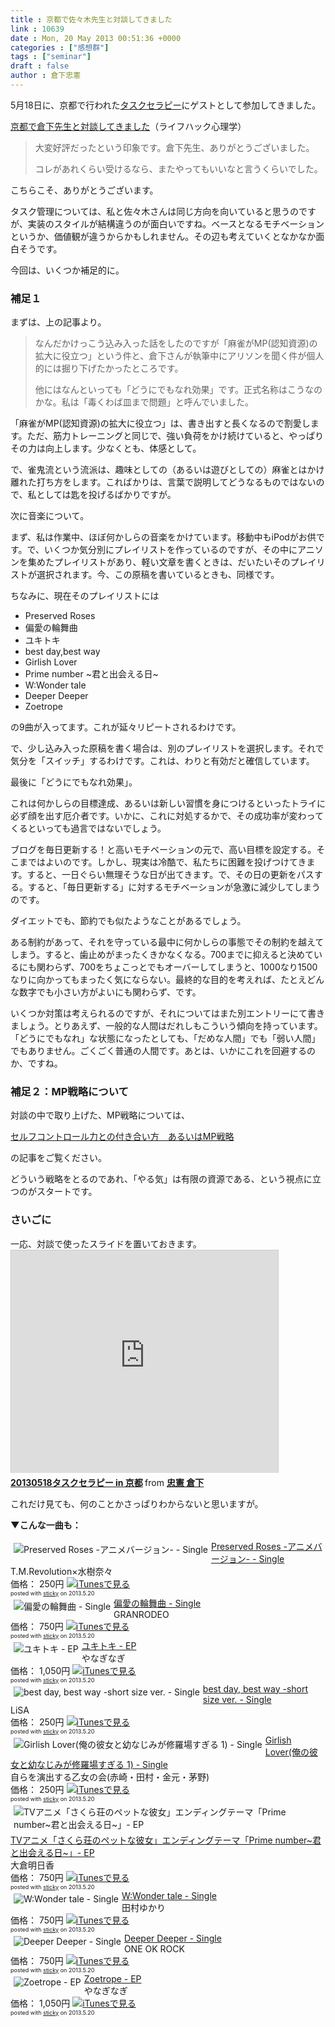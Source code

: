 ```yaml
---
title : 京都で佐々木先生と対談してきました
link : 10639
date : Mon, 20 May 2013 00:51:36 +0000
categories : ["感想群"]
tags : ["seminar"]
draft : false
author : 倉下忠憲
---
```


5月18日に、京都で行われた<a href="http://kokucheese.com/event/index/85316/" target="_blank">タスクセラピー</a>にゲストとして参加してきました。

<a href="http://mindhack.sakura.ne.jp/archives/672" target="_blank">京都で倉下先生と対談してきました</a>（ライフハック心理学）

<blockquote>
大変好評だったという印象です。倉下先生、ありがとうございました。

コレがあれくらい受けるなら、またやってもいいなと言うくらいでした。
</blockquote>

こちらこそ、ありがとうございます。

タスク管理については、私と佐々木さんは同じ方向を向いていると思うのですが、実装のスタイルが結構違うのが面白いですね。ベースとなるモチベーションというか、価値観が違うからかもしれません。その辺も考えていくとなかなか面白そうです。

今回は、いくつか補足的に。

<H3>補足１</H3>
まずは、上の記事より。

<blockquote>
なんだかけっこう込み入った話をしたのですが「麻雀がMP(認知資源)の拡大に役立つ」という件と、倉下さんが執筆中にアリソンを聞く件が個人的には掘り下げたかったところです。

他にはなんといっても「どうにでもなれ効果」です。正式名称はこうなのかな。私は「毒くわば皿まで問題」と呼んでいました。
</blockquote>

「麻雀がMP(認知資源)の拡大に役立つ」は、書き出すと長くなるので割愛します。ただ、筋力トレーニングと同じで、強い負荷をかけ続けていると、やっぱりその力は向上します。少なくとも、体感として。

で、雀鬼流という流派は、趣味としての（あるいは遊びとしての）麻雀とはかけ離れた打ち方をします。こればかりは、言葉で説明してどうなるものではないので、私としては匙を投げるばかりですが。

次に音楽について。

まず、私は作業中、ほぼ何かしらの音楽をかけています。移動中もiPodがお供です。で、いくつか気分別にプレイリストを作っているのですが、その中にアニソンを集めたプレイリストがあり、軽い文章を書くときは、だいたいそのプレイリストが選択されます。今、この原稿を書いているときも、同様です。

ちなみに、現在そのプレイリストには

<ul>
	<li>Preserved Roses</li>
	<li>偏愛の輪舞曲</li>
	<li>ユキトキ</li>
	<li>best day,best way</li>
	<li>Girlish Lover</li>
	<li>Prime number ~君と出会える日~</li>
	<li>W:Wonder tale</li>
	<li>Deeper Deeper</li>
	<li>Zoetrope</li>
</ul>



の9曲が入ってます。これが延々リピートされるわけです。

で、少し込み入った原稿を書く場合は、別のプレイリストを選択します。それで気分を「スイッチ」するわけです。これは、わりと有効だと確信しています。

最後に「どうにでもなれ効果」。

これは何かしらの目標達成、あるいは新しい習慣を身につけるといったトライに必ず顔を出す厄介者です。いかに、これに対処するかで、その成功率が変わってくるといっても過言ではないでしょう。

ブログを毎日更新する！と高いモチベーションの元で、高い目標を設定する。そこまではよいのです。しかし、現実は冷酷で、私たちに困難を投げつけてきます。すると、一日ぐらい無理そうな日が出てきます。で、その日の更新をパスする。すると、「毎日更新する」に対するモチベーションが急激に減少してしまうのです。

ダイエットでも、節約でも似たようなことがあるでしょう。

ある制約があって、それを守っている最中に何かしらの事態でその制約を越えてしまう。すると、歯止めがまったくきかなくなる。700までに抑えると決めているにも関わらず、700をちょこっとでもオーバーしてしまうと、1000なり1500なりに向かってもまったく気にならない。最終的な目的を考えれば、たとえどんな数字でも小さい方がよいにも関わらず、です。

いくつか対策は考えられるのですが、それについてはまた別エントリーにて書きましょう。とりあえず、一般的な人間はだれしもこういう傾向を持っています。「どうにでもなれ」な状態になったとしても、「だめな人間」でも「弱い人間」でもありません。ごくごく普通の人間です。あとは、いかにこれを回避するのか、ですね。

<H3>補足２：MP戦略について</H3>
対談の中で取り上げた、MP戦略については、

<a href="https://rashita.net/blog/?p=9730" target="_blank">セルフコントロール力との付き合い方　あるいはMP戦略</a>

の記事をご覧ください。

どういう戦略をとるのであれ、「やる気」は有限の資源である、という視点に立つのがスタートです。

<H3>さいごに</H3>
一応、対談で使ったスライドを置いておきます。

<iframe src="http://www.slideshare.net/slideshow/embed_code/21472907" width="427" height="356" frameborder="0" marginwidth="0" marginheight="0" scrolling="no" style="border:1px solid #CCC;border-width:1px 1px 0;margin-bottom:5px" allowfullscreen webkitallowfullscreen mozallowfullscreen> </iframe> <div style="margin-bottom:5px"> <strong> <a href="http://www.slideshare.net/ssuser45f3bd19/20130518-in" title="20130518タスクセラピー in 京都" target="_blank">20130518タスクセラピー in 京都</a> </strong> from <strong><a href="http://www.slideshare.net/ssuser45f3bd19" target="_blank">忠憲 倉下</a></strong> </div>

これだけ見ても、何のことかさっぱりわからないと思いますが。

<strong>▼こんな一曲も：</strong>
<div class="sticky-itslink"><a href="http://click.linksynergy.com/fs-bin/stat?id=Q0goZPzeHEw&offerid=94348&type=3&subid=0&tmpid=2192&RD_PARM1=https%253A%252F%252Fitunes.apple.com%252Fjp%252Falbum%252Fpreserved-roses-animebajon%252Fid633804697%253Fuo%253D4%2526partnerId%253D30" rel="nofollow" target="_blank"><img src="http://a2.mzstatic.com/us/r20/Music/v4/40/35/71/4035713b-7031-e1c8-c8ff-71863bc82c94/jacket_ESXX00739B01A_550.60x60-50.jpg" style="border-style:none;float:left;margin:5px;" alt="Preserved Roses -アニメバージョン- - Single" title="Preserved Roses -アニメバージョン- - Single" /></a><div class="sticky-itslinktext"><a href="http://click.linksynergy.com/fs-bin/stat?id=Q0goZPzeHEw&offerid=94348&type=3&subid=0&tmpid=2192&RD_PARM1=https%253A%252F%252Fitunes.apple.com%252Fjp%252Falbum%252Fpreserved-roses-animebajon%252Fid633804697%253Fuo%253D4%2526partnerId%253D30" rel="nofollow" target="_blank">Preserved Roses -アニメバージョン- - Single</a><br />T.M.Revolution×水樹奈々<br />価格： 250円 <a href="http://click.linksynergy.com/fs-bin/stat?id=Q0goZPzeHEw&offerid=94348&type=3&subid=0&tmpid=2192&RD_PARM1=https%253A%252F%252Fitunes.apple.com%252Fjp%252Falbum%252Fpreserved-roses-animebajon%252Fid633804697%253Fuo%253D4%2526partnerId%253D30" rel="nofollow" target="_blank"><img src="http://ax.phobos.apple.com.edgesuite.net/ja_jp/images/web/linkmaker/badge_itunes-sm.gif" alt ="iTunesで見る" style="border-style:none;" /></a><br /><span style="font-size:xx-small;">posted with <a href="http://sticky.linclip.com/linkmaker/" target="_blank">sticky</a> on 2013.5.20</span><br style="clear:left;" /></div></div> 

<div class="sticky-itslink"><a href="http://click.linksynergy.com/fs-bin/stat?id=Q0goZPzeHEw&offerid=94348&type=3&subid=0&tmpid=2192&RD_PARM1=https%253A%252F%252Fitunes.apple.com%252Fjp%252Falbum%252Fpian-aino-lun-wu-qu-single%252Fid630382355%253Fuo%253D4%2526partnerId%253D30" rel="nofollow" target="_blank"><img src="http://a5.mzstatic.com/us/r1000/084/Music/v4/06/13/0d/06130dae-b8cc-eb2d-e348-62d7282ca89d/LACM_14066.60x60-50.jpg" style="border-style:none;float:left;margin:5px;" alt="偏愛の輪舞曲 - Single" title="偏愛の輪舞曲 - Single" /></a><div class="sticky-itslinktext"><a href="http://click.linksynergy.com/fs-bin/stat?id=Q0goZPzeHEw&offerid=94348&type=3&subid=0&tmpid=2192&RD_PARM1=https%253A%252F%252Fitunes.apple.com%252Fjp%252Falbum%252Fpian-aino-lun-wu-qu-single%252Fid630382355%253Fuo%253D4%2526partnerId%253D30" rel="nofollow" target="_blank">偏愛の輪舞曲 - Single</a><br />GRANRODEO<br />価格： 750円 <a href="http://click.linksynergy.com/fs-bin/stat?id=Q0goZPzeHEw&offerid=94348&type=3&subid=0&tmpid=2192&RD_PARM1=https%253A%252F%252Fitunes.apple.com%252Fjp%252Falbum%252Fpian-aino-lun-wu-qu-single%252Fid630382355%253Fuo%253D4%2526partnerId%253D30" rel="nofollow" target="_blank"><img src="http://ax.phobos.apple.com.edgesuite.net/ja_jp/images/web/linkmaker/badge_itunes-sm.gif" alt ="iTunesで見る" style="border-style:none;" /></a><br /><span style="font-size:xx-small;">posted with <a href="http://sticky.linclip.com/linkmaker/" target="_blank">sticky</a> on 2013.5.20</span><br style="clear:left;" /></div></div> 

<div class="sticky-itslink"><a href="http://click.linksynergy.com/fs-bin/stat?id=Q0goZPzeHEw&offerid=94348&type=3&subid=0&tmpid=2192&RD_PARM1=https%253A%252F%252Fitunes.apple.com%252Fjp%252Falbum%252Fyukitoki-ep%252Fid628264620%253Fuo%253D4%2526partnerId%253D30" rel="nofollow" target="_blank"><img src="http://a5.mzstatic.com/us/r20/Music2/v4/46/39/55/46395514-0278-7a00-aa75-33cfd872360e/GNCA-0269_itunes.60x60-50.jpg" style="border-style:none;float:left;margin:5px;" alt="ユキトキ - EP" title="ユキトキ - EP" /></a><div class="sticky-itslinktext"><a href="http://click.linksynergy.com/fs-bin/stat?id=Q0goZPzeHEw&offerid=94348&type=3&subid=0&tmpid=2192&RD_PARM1=https%253A%252F%252Fitunes.apple.com%252Fjp%252Falbum%252Fyukitoki-ep%252Fid628264620%253Fuo%253D4%2526partnerId%253D30" rel="nofollow" target="_blank">ユキトキ - EP</a><br />やなぎなぎ<br />価格： 1,050円 <a href="http://click.linksynergy.com/fs-bin/stat?id=Q0goZPzeHEw&offerid=94348&type=3&subid=0&tmpid=2192&RD_PARM1=https%253A%252F%252Fitunes.apple.com%252Fjp%252Falbum%252Fyukitoki-ep%252Fid628264620%253Fuo%253D4%2526partnerId%253D30" rel="nofollow" target="_blank"><img src="http://ax.phobos.apple.com.edgesuite.net/ja_jp/images/web/linkmaker/badge_itunes-sm.gif" alt ="iTunesで見る" style="border-style:none;" /></a><br /><span style="font-size:xx-small;">posted with <a href="http://sticky.linclip.com/linkmaker/" target="_blank">sticky</a> on 2013.5.20</span><br style="clear:left;" /></div></div> 

<div class="sticky-itslink"><a href="http://click.linksynergy.com/fs-bin/stat?id=Q0goZPzeHEw&offerid=94348&type=3&subid=0&tmpid=2192&RD_PARM1=https%253A%252F%252Fitunes.apple.com%252Fjp%252Falbum%252Fbest-day-best-way-short-size%252Fid610295827%253Fuo%253D4%2526partnerId%253D30" rel="nofollow" target="_blank"><img src="http://a5.mzstatic.com/us/r20/Music2/v4/9a/40/b7/9a40b7b1-ba02-c1f4-89bb-17b02d8265db/jacket_ANXX00390B01A_550.60x60-50.jpg" style="border-style:none;float:left;margin:5px;" alt="best day, best way -short size ver. - Single" title="best day, best way -short size ver. - Single" /></a><div class="sticky-itslinktext"><a href="http://click.linksynergy.com/fs-bin/stat?id=Q0goZPzeHEw&offerid=94348&type=3&subid=0&tmpid=2192&RD_PARM1=https%253A%252F%252Fitunes.apple.com%252Fjp%252Falbum%252Fbest-day-best-way-short-size%252Fid610295827%253Fuo%253D4%2526partnerId%253D30" rel="nofollow" target="_blank">best day, best way -short size ver. - Single</a><br />LiSA<br />価格： 250円 <a href="http://click.linksynergy.com/fs-bin/stat?id=Q0goZPzeHEw&offerid=94348&type=3&subid=0&tmpid=2192&RD_PARM1=https%253A%252F%252Fitunes.apple.com%252Fjp%252Falbum%252Fbest-day-best-way-short-size%252Fid610295827%253Fuo%253D4%2526partnerId%253D30" rel="nofollow" target="_blank"><img src="http://ax.phobos.apple.com.edgesuite.net/ja_jp/images/web/linkmaker/badge_itunes-sm.gif" alt ="iTunesで見る" style="border-style:none;" /></a><br /><span style="font-size:xx-small;">posted with <a href="http://sticky.linclip.com/linkmaker/" target="_blank">sticky</a> on 2013.5.20</span><br style="clear:left;" /></div></div> 

<div class="sticky-itslink"><a href="http://click.linksynergy.com/fs-bin/stat?id=Q0goZPzeHEw&offerid=94348&type=3&subid=0&tmpid=2192&RD_PARM1=https%253A%252F%252Fitunes.apple.com%252Fjp%252Falbum%252Fgirlish-lover-anno-bi-nuto%252Fid619610464%253Fuo%253D4%2526partnerId%253D30" rel="nofollow" target="_blank"><img src="http://a1.mzstatic.com/us/r20/Music/v4/e0/8c/85/e08c8583-4164-370f-90e5-7ff2eb8beadd/jacket_ANXX00391B01A_550.60x60-50.jpg" style="border-style:none;float:left;margin:5px;" alt="Girlish Lover(俺の彼女と幼なじみが修羅場すぎる 1) - Single" title="Girlish Lover(俺の彼女と幼なじみが修羅場すぎる 1) - Single" /></a><div class="sticky-itslinktext"><a href="http://click.linksynergy.com/fs-bin/stat?id=Q0goZPzeHEw&offerid=94348&type=3&subid=0&tmpid=2192&RD_PARM1=https%253A%252F%252Fitunes.apple.com%252Fjp%252Falbum%252Fgirlish-lover-anno-bi-nuto%252Fid619610464%253Fuo%253D4%2526partnerId%253D30" rel="nofollow" target="_blank">Girlish Lover(俺の彼女と幼なじみが修羅場すぎる 1) - Single</a><br />自らを演出する乙女の会(赤崎・田村・金元・茅野)<br />価格： 250円 <a href="http://click.linksynergy.com/fs-bin/stat?id=Q0goZPzeHEw&offerid=94348&type=3&subid=0&tmpid=2192&RD_PARM1=https%253A%252F%252Fitunes.apple.com%252Fjp%252Falbum%252Fgirlish-lover-anno-bi-nuto%252Fid619610464%253Fuo%253D4%2526partnerId%253D30" rel="nofollow" target="_blank"><img src="http://ax.phobos.apple.com.edgesuite.net/ja_jp/images/web/linkmaker/badge_itunes-sm.gif" alt ="iTunesで見る" style="border-style:none;" /></a><br /><span style="font-size:xx-small;">posted with <a href="http://sticky.linclip.com/linkmaker/" target="_blank">sticky</a> on 2013.5.20</span><br style="clear:left;" /></div></div> 

<div class="sticky-itslink"><a href="http://click.linksynergy.com/fs-bin/stat?id=Q0goZPzeHEw&offerid=94348&type=3&subid=0&tmpid=2192&RD_PARM1=https%253A%252F%252Fitunes.apple.com%252Fjp%252Falbum%252Ftvanime-sakura-zhuangnopettona%252Fid600455549%253Fuo%253D4%2526partnerId%253D30" rel="nofollow" target="_blank"><img src="http://a2.mzstatic.com/us/r1000/089/Music/v4/a5/19/18/a519185a-de49-0a08-5f87-b1046ff3ba90/Prime_number.60x60-50.jpg" style="border-style:none;float:left;margin:5px;" alt="TVアニメ「さくら荘のペットな彼女」エンディングテーマ「Prime number~君と出会える日~」- EP" title="TVアニメ「さくら荘のペットな彼女」エンディングテーマ「Prime number~君と出会える日~」- EP" /></a><div class="sticky-itslinktext"><a href="http://click.linksynergy.com/fs-bin/stat?id=Q0goZPzeHEw&offerid=94348&type=3&subid=0&tmpid=2192&RD_PARM1=https%253A%252F%252Fitunes.apple.com%252Fjp%252Falbum%252Ftvanime-sakura-zhuangnopettona%252Fid600455549%253Fuo%253D4%2526partnerId%253D30" rel="nofollow" target="_blank">TVアニメ「さくら荘のペットな彼女」エンディングテーマ「Prime number~君と出会える日~」- EP</a><br />大倉明日香<br />価格： 750円 <a href="http://click.linksynergy.com/fs-bin/stat?id=Q0goZPzeHEw&offerid=94348&type=3&subid=0&tmpid=2192&RD_PARM1=https%253A%252F%252Fitunes.apple.com%252Fjp%252Falbum%252Ftvanime-sakura-zhuangnopettona%252Fid600455549%253Fuo%253D4%2526partnerId%253D30" rel="nofollow" target="_blank"><img src="http://ax.phobos.apple.com.edgesuite.net/ja_jp/images/web/linkmaker/badge_itunes-sm.gif" alt ="iTunesで見る" style="border-style:none;" /></a><br /><span style="font-size:xx-small;">posted with <a href="http://sticky.linclip.com/linkmaker/" target="_blank">sticky</a> on 2013.5.20</span><br style="clear:left;" /></div></div> 

<div class="sticky-itslink"><a href="http://click.linksynergy.com/fs-bin/stat?id=Q0goZPzeHEw&offerid=94348&type=3&subid=0&tmpid=2192&RD_PARM1=https%253A%252F%252Fitunes.apple.com%252Fjp%252Falbum%252Fw-wonder-tale-single%252Fid594379744%253Fuo%253D4%2526partnerId%253D30" rel="nofollow" target="_blank"><img src="http://a2.mzstatic.com/us/r20/Music/v4/e5/b8/a2/e5b8a2a3-976c-699c-0f78-197b5a4c38ed/KICM-1435-1400.60x60-50.jpg" style="border-style:none;float:left;margin:5px;" alt="W:Wonder tale - Single" title="W:Wonder tale - Single" /></a><div class="sticky-itslinktext"><a href="http://click.linksynergy.com/fs-bin/stat?id=Q0goZPzeHEw&offerid=94348&type=3&subid=0&tmpid=2192&RD_PARM1=https%253A%252F%252Fitunes.apple.com%252Fjp%252Falbum%252Fw-wonder-tale-single%252Fid594379744%253Fuo%253D4%2526partnerId%253D30" rel="nofollow" target="_blank">W:Wonder tale - Single</a><br />田村ゆかり<br />価格： 750円 <a href="http://click.linksynergy.com/fs-bin/stat?id=Q0goZPzeHEw&offerid=94348&type=3&subid=0&tmpid=2192&RD_PARM1=https%253A%252F%252Fitunes.apple.com%252Fjp%252Falbum%252Fw-wonder-tale-single%252Fid594379744%253Fuo%253D4%2526partnerId%253D30" rel="nofollow" target="_blank"><img src="http://ax.phobos.apple.com.edgesuite.net/ja_jp/images/web/linkmaker/badge_itunes-sm.gif" alt ="iTunesで見る" style="border-style:none;" /></a><br /><span style="font-size:xx-small;">posted with <a href="http://sticky.linclip.com/linkmaker/" target="_blank">sticky</a> on 2013.5.20</span><br style="clear:left;" /></div></div> 

<div class="sticky-itslink"><a href="http://click.linksynergy.com/fs-bin/stat?id=Q0goZPzeHEw&offerid=94348&type=3&subid=0&tmpid=2192&RD_PARM1=https%253A%252F%252Fitunes.apple.com%252Fjp%252Falbum%252Fdeeper-deeper-single%252Fid590352279%253Fuo%253D4%2526partnerId%253D30" rel="nofollow" target="_blank"><img src="http://a4.mzstatic.com/us/r30/Music/v4/89/b0/aa/89b0aae6-9142-89d9-53a9-7f00c3f83b48/1205_1200_Deeper-Nothing.60x60-50.jpg" style="border-style:none;float:left;margin:5px;" alt="Deeper Deeper - Single" title="Deeper Deeper - Single" /></a><div class="sticky-itslinktext"><a href="http://click.linksynergy.com/fs-bin/stat?id=Q0goZPzeHEw&offerid=94348&type=3&subid=0&tmpid=2192&RD_PARM1=https%253A%252F%252Fitunes.apple.com%252Fjp%252Falbum%252Fdeeper-deeper-single%252Fid590352279%253Fuo%253D4%2526partnerId%253D30" rel="nofollow" target="_blank">Deeper Deeper - Single</a><br />ONE OK ROCK<br />価格： 750円 <a href="http://click.linksynergy.com/fs-bin/stat?id=Q0goZPzeHEw&offerid=94348&type=3&subid=0&tmpid=2192&RD_PARM1=https%253A%252F%252Fitunes.apple.com%252Fjp%252Falbum%252Fdeeper-deeper-single%252Fid590352279%253Fuo%253D4%2526partnerId%253D30" rel="nofollow" target="_blank"><img src="http://ax.phobos.apple.com.edgesuite.net/ja_jp/images/web/linkmaker/badge_itunes-sm.gif" alt ="iTunesで見る" style="border-style:none;" /></a><br /><span style="font-size:xx-small;">posted with <a href="http://sticky.linclip.com/linkmaker/" target="_blank">sticky</a> on 2013.5.20</span><br style="clear:left;" /></div></div> 

<div class="sticky-itslink"><a href="http://click.linksynergy.com/fs-bin/stat?id=Q0goZPzeHEw&offerid=94348&type=3&subid=0&tmpid=2192&RD_PARM1=https%253A%252F%252Fitunes.apple.com%252Fjp%252Falbum%252Fzoetrope-ep%252Fid591715410%253Fuo%253D4%2526partnerId%253D30" rel="nofollow" target="_blank"><img src="http://a2.mzstatic.com/us/r20/Music/v4/31/96/82/31968281-1163-8732-5dc2-e9cfb7209707/Zoetrope_H1_RGB.60x60-50.jpg" style="border-style:none;float:left;margin:5px;" alt="Zoetrope - EP" title="Zoetrope - EP" /></a><div class="sticky-itslinktext"><a href="http://click.linksynergy.com/fs-bin/stat?id=Q0goZPzeHEw&offerid=94348&type=3&subid=0&tmpid=2192&RD_PARM1=https%253A%252F%252Fitunes.apple.com%252Fjp%252Falbum%252Fzoetrope-ep%252Fid591715410%253Fuo%253D4%2526partnerId%253D30" rel="nofollow" target="_blank">Zoetrope - EP</a><br />やなぎなぎ<br />価格： 1,050円 <a href="http://click.linksynergy.com/fs-bin/stat?id=Q0goZPzeHEw&offerid=94348&type=3&subid=0&tmpid=2192&RD_PARM1=https%253A%252F%252Fitunes.apple.com%252Fjp%252Falbum%252Fzoetrope-ep%252Fid591715410%253Fuo%253D4%2526partnerId%253D30" rel="nofollow" target="_blank"><img src="http://ax.phobos.apple.com.edgesuite.net/ja_jp/images/web/linkmaker/badge_itunes-sm.gif" alt ="iTunesで見る" style="border-style:none;" /></a><br /><span style="font-size:xx-small;">posted with <a href="http://sticky.linclip.com/linkmaker/" target="_blank">sticky</a> on 2013.5.20</span><br style="clear:left;" /></div></div> 
